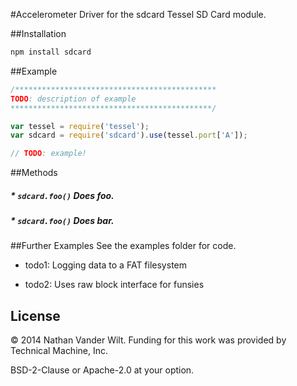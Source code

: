 #Accelerometer
Driver for the sdcard Tessel SD Card module.

##Installation
```sh
npm install sdcard
```

##Example
```js
/*********************************************
TODO: description of example
*********************************************/

var tessel = require('tessel');
var sdcard = require('sdcard').use(tessel.port['A']);

// TODO: example!
```

##Methods

##### * `sdcard.foo()` Does foo.

##### * `sdcard.foo()` Does bar.

##Further Examples
See the examples folder for code.

* todo1: Logging data to a FAT filesystem

* todo2: Uses raw block interface for funsies

## License

© 2014 Nathan Vander Wilt.
Funding for this work was provided by Technical Machine, Inc.

BSD-2-Clause or Apache-2.0 at your option.
